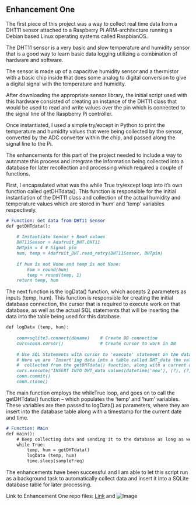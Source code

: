 ## Enhancement One

The first piece of this project was a way to collect real time data from a DHT11 sensor attached to a Raspberry Pi ARM-architecture running a Debian based Linux operating systems called RaspbianOS.

The DHT11 sensor is a very basic and slow temperature and humidity sensor that is a good way to learn basic data logging utilizing a combination of hardware and software.

The sensor is made up of a capacitive humidity sensor and a thermistor with a basic chip inside that does some analog to digital conversion to give a digital signal with the temperature and humidity.

After downloading the appropriate sensor library, the initial script used with this hardware consisted of creating an instance of the DHT11 class that would be used to read and write values over the pin which is connected to the signal line of the Raspberry Pi controller.

Once instantiated, I used a simple try/except in Python to print the temperature and humidity values that were being collected by the sensor, converted by the ADC converter within the chip, and passed along the signal line to the Pi.

The enhancements for this part of the project needed to include a way to automate this process and integrate the information being collected into a database for later recollection and processing which required a couple of functions.

First, I encapsulated what was the while True try/except loop into it’s own function called getDHTdata().
This function is responsible for the initial instantiation of the DHT11 class and collection of the actual humidity and temperature values which are stored in ‘hum’ and ‘temp’ variables respectively.
```markdown
# Function: Get data from DHT11 Sensor
def getDHTdata():	
	
    # Instantiate Sensor + Read values
	DHT11Sensor = Adafruit_DHT.DHT11
	DHTpin = 4 # Signal pin
	hum, temp = Adafruit_DHT.read_retry(DHT11Sensor, DHTpin)
	
	if hum is not None and temp is not None:
		hum = round(hum)
		temp = round(temp, 1)
	return temp, hum
  ```

The next function is the logData() function, which accepts 2 parameters as inputs (temp, hum).
This function is responsible for creating the initial database connection, the cursor that is required to execute work on that database, as well as the actual SQL statements that will be inserting the data into the table being used for this database.
```markdown
def logData (temp, hum):
	
	conn=sqlite3.connect(dbname)    # Create DB connection
	curs=conn.cursor()              # Create cursor to work in DB
	
    # Use SQL Statements with cursor to 'execute' statement on the database
    # Here we are 'Insert'ing data into a table called DHT_data the values of 'temp' and 'hum'
    #  collected from the getDHTdata() function, along with a current datetime timestamp.
	curs.execute("INSERT INTO DHT_data values(datetime('now'), (?), (?))", (temp, hum))
	conn.commit()
	conn.close()
  ```

The main function employs the whileTrue loop, and goes on to call the getDHTdata() function – which populates the ‘temp’ and ‘hum’ variables.
These variables are then passed to logData() as parameters, where they are insert into the database table along with a timestamp for the current date and time.
```markdown
# Function: Main
def main():
    # Keep collecting data and sending it to the database as long as we run
	while True:
		temp, hum = getDHTdata()
		logData (temp, hum)
		time.sleep(sampleFreq)
```

The enhancements have been successful and I am able to let this script run as a background task to automatically collect data and insert it into a SQLite database table for later processing.

Link to Enhancement One repo files:
[Link](url) and ![Image](src)
```
